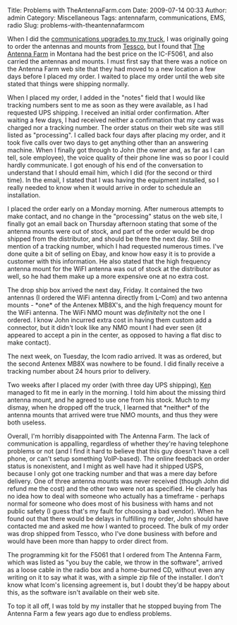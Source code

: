 Title: Problems with TheAntennaFarm.com
Date: 2009-07-14 00:33
Author: admin
Category: Miscellaneous
Tags: antennafarm, communications, EMS, radio
Slug: problems-with-theantennafarmcom

When I did the [communications upgrades to my
truck](http://blog.jasonantman.com/2009/07/update-on-my-f-250-icom-mobile-antennas-strobes/),
I was originally going to order the antennas and mounts from
[Tessco](http://www.tessco.com/), but I found that [The Antenna
Farm](http://www.theantennafarm.com) in Montana had the best price on
the IC-F5061, and also carried the antennas and mounts. I must first say
that there was a notice on the Antenna Farm web site that they had moved
to a new location a few days before I placed my order. I waited to place
my order until the web site stated that things were shipping normally.

When I placed my order, I added in the "notes" field that I would like
tracking numbers sent to me as soon as they were available, as I had
requested UPS shipping. I received an initial order confirmation. After
waiting a few days, I had received neither a confirmation that my card
was charged nor a tracking number. The order status on their web site
was still listed as "processing". I called back four days after placing
my order, and it took five calls over two days to get anything other
than an answering machine. When I finally got through to John (the owner
and, as far as I can tell, sole employee), the voice quality of their
phone line was so poor I could hardly communicate. I got enough of his
end of the conversation to understand that I should email him, which I
did (for the second or third time). In the email, I stated that I was
having the equipment installed, so I really needed to know when it would
arrive in order to schedule an installation.

I placed the order early on a Monday morning. After numerous attempts to
make contact, and no change in the "processing" status on the web site,
I finally got an email back on Thursday afternoon stating that some of
the antenna mounts were out of stock, and part of the order would be
drop shipped from the distributor, and should be there the next day.
Still no mention of a tracking number, which I had requested numerous
times. I've done quite a bit of selling on Ebay, and know how easy it is
to provide a customer with this information. He also stated that the
high frequency antenna mount for the WiFI antenna was out of stock at
the distributor as well, so he had them make up a more expensive one at
no extra cost.

The drop ship box arrived the next day, Friday. It contained the two
antennas (I ordered the WiFi antenna directly from L-Com) and two
antenna mounts - \*one\* of the Antenex MB8X's, and the high frequency
mount for the WiFi antenna. The WiFi NMO mount was *definitelty* not the
one I ordered. I know John incurred extra cost in having them custom add
a connector, but it didn't look like any NMO mount I had ever seen (it
appeared to accept a pin in the center, as opposed to having a flat disc
to make contact).

The next week, on Tuesday, the Icom radio arrived. It was as ordered,
but the second Antenex MB8X was nowhere to be found. I did finally
receive a tracking number about 24 hours prior to delivery.

Two weeks after I placed my order (with three day UPS shipping),
[Ken](http://kensautoelectric.com/) managed to fit me in early in the
morning. I told him about the missing third antenna mount, and he agreed
to use one from his stock. Much to my dismay, when he dropped off the
truck, I learned that \*neither\* of the antenna mounts that arrived
were true NMO mounts, and thus they were both useless.

Overall, I'm horribly disappointed with The Antenna Farm. The lack of
communication is appalling, regardless of whether they're having
telephone problems or not (and I find it hard to believe that this guy
doesn't have a cell phone, or can't setup something VoIP-based). The
online feedback on order status is nonexistent, and I might as well have
had it shipped USPS, because I only got one tracking number and that was
a mere day before delivery. One of three antenna mounts was never
received (though John did refund me the cost) and the other two were not
as specified. He clearly has no idea how to deal with someone who
actually has a timeframe - perhaps normal for someone who does most of
his business with hams and not public safety (I guess that's my fault
for choosing a bad vendor). When he found out that there would be delays
in fulfilling my order, John should have contacted me and asked me how I
wanted to proceed. The bulk of my order was drop shipped from Tessco,
who I've done business with before and would have been more than happy
to order direct from.

The programming kit for the F5061 that I ordered from The Antenna Farm,
which was listed as "you buy the cable, we throw in the software",
arrived as a loose cable in the radio box and a home-burned CD, without
even any writing on it to say what it was, with a simple zip file of the
installer. I don't know what Icom's licensing agreement is, but I doubt
they'd be happy about this, as the software isn't available on their web
site.

To top it all off, I was told by my installer that he stopped buying
from The Antenna Farm a few years ago due to endless problems.
